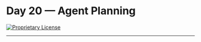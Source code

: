 # Day 20 — Agent Planning

[![Proprietary License](https://img.shields.io/badge/license-proprietary-red.svg)](../LICENSE)

---

